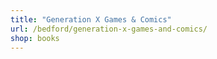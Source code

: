 ```yaml
---
title: "Generation X Games & Comics"
url: /bedford/generation-x-games-and-comics/
shop: books
---
```

